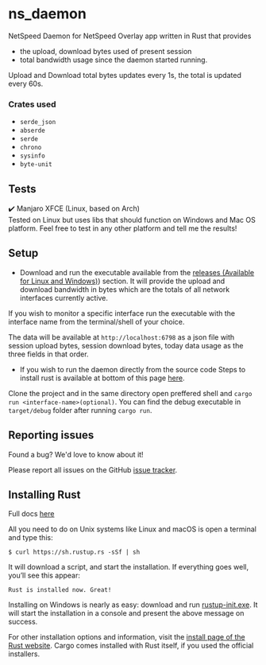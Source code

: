 # ns_daemon
NetSpeed Daemon for NetSpeed Overlay app written in Rust that provides 
- the upload, download bytes used of present session 
- total bandwidth usage since the daemon started running. 

Upload and Download total bytes updates every 1s, the total is updated every 60s.

### Crates used
- `serde_json`
- `abserde`
- `serde`
- `chrono`
- `sysinfo `
- `byte-unit `

## Tests
✔️ Manjaro XFCE (Linux, based on Arch)  
Tested on Linux but uses libs that should function on Windows and Mac OS platform. Feel free to test in any other platform and tell me the results! 
  
## Setup
- Download and run the executable available from the [releases (Available for Linux and Windows)](https://github.com/visnkmr/ns_gui/releases/latest)) section. It will provide the upload and download bandwidth in bytes which are the totals of all network interfaces currently active.

If you wish to monitor a specific interface run the executable with the interface name from the terminal/shell of your choice. 

The data will be available at `http://localhost:6798` as a json file with session upload bytes, session download bytes, today data usage as the three fields in that order.


- If you wish to run the daemon directly from the source code
Steps to install rust is available at bottom of this page [here](https://github.com/visnkmr/ns_daemon/edit/main/README.md#installing-rust). 

Clone the project and in the same directory open preffered shell and `cargo run <interface-name>(optional)`. You can find the debug executable in `target/debug` folder after running `cargo run`.
  
## Reporting issues

Found a bug? We'd love to know about it!

Please report all issues on the GitHub [issue tracker][issues].

[issues]: https://github.com/visnkmr/ns_daemon/issues

## Installing Rust
Full docs [here](https://web.mit.edu/rust-lang_v1.25/arch/amd64_ubuntu1404/share/doc/rust/html/book/first-edition/getting-started.html#installing-rust)

All you need to do on Unix systems like Linux and macOS is open a terminal and type this:

`$ curl https://sh.rustup.rs -sSf | sh`

It will download a script, and start the installation. If everything goes well, you’ll see this appear:

`Rust is installed now. Great! `

Installing on Windows is nearly as easy: download and run [rustup-init.exe](https://win.rustup.rs/). It will start the installation in a console and present the above message on success.

For other installation options and information, visit the [install page of the Rust website](https://www.rust-lang.org/install.html).
Cargo comes installed with Rust itself, if you used the official installers.
